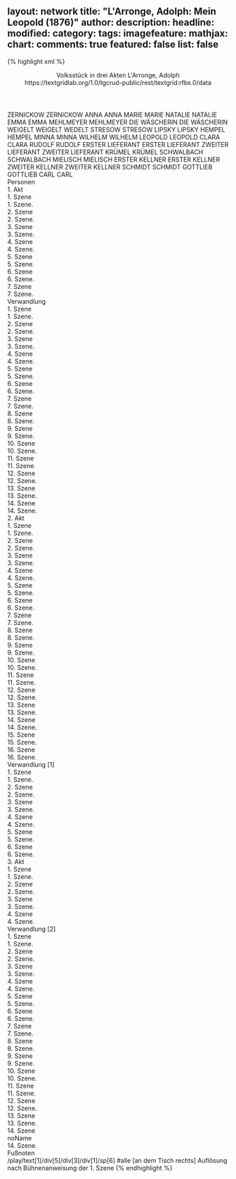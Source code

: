 layout: network
title: "L'Arronge, Adolph: Mein Leopold (1876)"
author:
description:
headline:
modified:
category:
tags:
imagefeature:
mathjax:
chart:
comments: true
featured: false
list: false
---
{% highlight xml %}
<?xml-model href="https://raw.githubusercontent.com/DLiNa/project/master/rules/lina.rnc"?><?xml-model href="https://raw.githubusercontent.com/DLiNa/project/master/rules/lina.sch"?>
<play xmlns="http://lina.digital">
  <header>
    <title>Mein Leopold</title>
  	<subtitle>Volksstück in drei Akten</subtitle>
    <author>L'Arronge, Adolph</author>
    <date when="1876" type="print"/>
  	<source>https://textgridlab.org/1.0/tgcrud-public/rest/textgrid:rfbx.0/data</source>
  </header>
  <personae>
    <character>
      <name>ZERNICKOW</name>
      <alias xml:id="zernickow">
        <name>ZERNICKOW</name>
      </alias>
    </character>
    <character>
      <name>ANNA</name>
      <alias xml:id="anna">
        <name>ANNA</name>
      </alias>
    </character>
    <character>
      <name>MARIE</name>
      <alias xml:id="marie">
        <name>MARIE</name>
      </alias>
    </character>
    <character>
      <name>NATALIE</name>
      <alias xml:id="natalie">
        <name>NATALIE</name>
      </alias>
    </character>
    <character>
      <name>EMMA</name>
      <alias xml:id="emma">
        <name>EMMA</name>
      </alias>
    </character>
    <character>
      <name>MEHLMEYER</name>
      <alias xml:id="mehlmeyer">
        <name>MEHLMEYER</name>
      </alias>
    </character>
    <character>
      <name>DIE WÄSCHERIN</name>
      <alias xml:id="die_wäscherin">
        <name>DIE WÄSCHERIN</name>
      </alias>
    </character>
    <character>
      <name>WEIGELT</name>
      <alias xml:id="weigelt">
        <name>WEIGELT</name>
      </alias>
    	<alias xml:id="wedelt">
    		<name>WEDELT</name>
    	</alias>
    </character>
    <character>
      <name>STRESOW</name>
      <alias xml:id="stresow">
        <name>STRESOW</name>
      </alias>
    </character>
    <character>
      <name>LIPSKY</name>
      <alias xml:id="lipsky">
        <name>LIPSKY</name>
      </alias>
    </character>
    <character>
      <name>HEMPEL</name>
      <alias xml:id="hempel">
        <name>HEMPEL</name>
      </alias>
    </character>
    <character>
      <name>MINNA</name>
      <alias xml:id="minna">
        <name>MINNA</name>
      </alias>
    </character>
    <character>
      <name>WILHELM</name>
      <alias xml:id="wilhelm">
        <name>WILHELM</name>
      </alias>
    </character>
    <character>
      <name>LEOPOLD</name>
      <alias xml:id="leopold">
        <name>LEOPOLD</name>
      </alias>
    </character>
    <character>
      <name>CLARA</name>
      <alias xml:id="clara">
        <name>CLARA</name>
      </alias>
    </character>
    <character>
      <name>RUDOLF</name>
      <alias xml:id="rudolf">
        <name>RUDOLF</name>
      </alias>
    </character>
    <character>
      <name>ERSTER LIEFERANT</name>
      <alias xml:id="erster_lieferant">
        <name>ERSTER LIEFERANT</name>
      </alias>
    </character>
    <character>
      <name>ZWEITER LIEFERANT</name>
      <alias xml:id="zweiter_lieferant">
        <name>ZWEITER LIEFERANT</name>
      </alias>
    </character>
    <character>
      <name>KRÜMEL</name>
      <alias xml:id="krümel">
        <name>KRÜMEL</name>
      </alias>
    </character>
    <character>
      <name>SCHWALBACH</name>
      <alias xml:id="schwalbach">
        <name>SCHWALBACH</name>
      </alias>
    </character>
    <character>
      <name>MIELISCH</name>
      <alias xml:id="mielisch">
        <name>MIELISCH</name>
      </alias>
    </character>
    <character>
      <name>ERSTER KELLNER</name>
      <alias xml:id="erster_kellner">
        <name>ERSTER KELLNER</name>
      </alias>
    </character>
    <character>
      <name>ZWEITER KELLNER</name>
      <alias xml:id="zweiter_kellner">
        <name>ZWEITER KELLNER</name>
      </alias>
    </character>
    <character>
      <name>SCHMIDT</name>
      <alias xml:id="schmidt">
        <name>SCHMIDT</name>
      </alias>
    </character>
    <character>
      <name>GOTTLIEB</name>
      <alias xml:id="gottlieb">
        <name>GOTTLIEB</name>
      </alias>
    </character>
    <character>
      <name>CARL</name>
      <alias xml:id="carl">
        <name>CARL</name>
      </alias>
    </character>
  </personae>
  <text>
    <div>
      <head>Personen</head>
    </div>
    <div>
      <head>1. Akt</head>
      <div>
        <head>1. Szene</head>
        <div>
          <head>1. Szene.</head>
          <sp who="#zernickow">
            <amount n="10" unit="speech_acts"/>
            <amount n="190" unit="words"/>
            <amount n="7" unit="lines"/>
            <amount n="1031" unit="chars"/>
          </sp>
          <sp who="#anna">
            <amount n="3" unit="speech_acts"/>
            <amount n="17" unit="words"/>
            <amount n="3" unit="lines"/>
            <amount n="94" unit="chars"/>
          </sp>
          <sp who="#marie">
            <amount n="7" unit="speech_acts"/>
            <amount n="158" unit="words"/>
            <amount n="6" unit="lines"/>
            <amount n="847" unit="chars"/>
          </sp>
          <sp who="#natalie">
            <amount n="6" unit="speech_acts"/>
            <amount n="120" unit="words"/>
            <amount n="3" unit="lines"/>
            <amount n="639" unit="chars"/>
          </sp>
          <sp who="#emma">
            <amount n="9" unit="speech_acts"/>
            <amount n="156" unit="words"/>
            <amount n="5" unit="lines"/>
            <amount n="896" unit="chars"/>
          </sp>
        </div>
      </div>
      <div>
        <head>2. Szene</head>
        <div>
          <head>2. Szene.</head>
          <sp who="#zernickow">
            <amount n="7" unit="speech_acts"/>
            <amount n="105" unit="words"/>
            <amount n="4" unit="lines"/>
            <amount n="595" unit="chars"/>
          </sp>
          <sp who="#emma">
            <amount n="10" unit="speech_acts"/>
            <amount n="283" unit="words"/>
            <amount n="5" unit="lines"/>
            <amount n="1568" unit="chars"/>
          </sp>
          <sp who="#anna">
            <amount n="7" unit="speech_acts"/>
            <amount n="41" unit="words"/>
            <amount n="6" unit="lines"/>
            <amount n="202" unit="chars"/>
          </sp>
          <sp who="#natalie">
            <amount n="10" unit="speech_acts"/>
            <amount n="186" unit="words"/>
            <amount n="7" unit="lines"/>
            <amount n="1046" unit="chars"/>
          </sp>
        </div>
      </div>
      <div>
        <head>3. Szene</head>
        <div>
          <head>3. Szene.</head>
          <sp who="#natalie">
            <amount n="20" unit="speech_acts"/>
            <amount n="228" unit="words"/>
            <amount n="17" unit="lines"/>
            <amount n="1292" unit="chars"/>
          </sp>
          <sp who="#mehlmeyer">
            <amount n="20" unit="speech_acts"/>
            <amount n="467" unit="words"/>
            <amount n="13" unit="lines"/>
            <amount n="2622" unit="chars"/>
          </sp>
        </div>
      </div>
      <div>
        <head>4. Szene</head>
        <div>
          <head>4. Szene.</head>
          <sp who="#mehlmeyer">
            <amount n="21" unit="speech_acts"/>
            <amount n="471" unit="words"/>
            <amount n="11" unit="lines"/>
            <amount n="2493" unit="chars"/>
          </sp>
          <sp who="#emma">
            <amount n="20" unit="speech_acts"/>
            <amount n="271" unit="words"/>
            <amount n="17" unit="lines"/>
            <amount n="1433" unit="chars"/>
          </sp>
          <sp who="#die_wäscherin">
            <amount n="1" unit="speech_acts"/>
            <amount n="19" unit="words"/>
            <amount n="1" unit="lines"/>
            <amount n="91" unit="chars"/>
          </sp>
        </div>
      </div>
      <div>
        <head>5. Szene</head>
        <div>
          <head>5. Szene.</head>
          <sp who="#weigelt">
            <amount n="1" unit="speech_acts"/>
            <amount n="497" unit="words"/>
            <amount n="20" unit="lines"/>
            <amount n="2747" unit="chars"/>
          </sp>
        </div>
      </div>
      <div>
        <head>6. Szene</head>
        <div>
          <head>6. Szene.</head>
          <sp who="#zernickow">
            <amount n="22" unit="speech_acts"/>
            <amount n="169" unit="words"/>
            <amount n="19" unit="lines"/>
            <amount n="942" unit="chars"/>
          </sp>
          <sp who="#weigelt">
            <amount n="21" unit="speech_acts"/>
            <amount n="517" unit="words"/>
            <amount n="11" unit="lines"/>
            <amount n="2775" unit="chars"/>
          </sp>
        </div>
      </div>
      <div>
        <head>7. Szene</head>
        <div>
          <head>7. Szene.</head>
          <sp who="#weigelt">
            <amount n="1" unit="speech_acts"/>
            <amount n="137" unit="words"/>
            <amount n="10" unit="lines"/>
            <amount n="949" unit="chars"/>
          </sp>
        </div>
      </div>
    </div>
    <div>
      <head>Verwandlung</head>
      <div>
        <head>1. Szene</head>
        <div>
          <head>1. Szene.</head>
          <sp who="#stresow">
            <amount n="2" unit="speech_acts"/>
            <amount n="11" unit="words"/>
            <amount n="2" unit="lines"/>
            <amount n="73" unit="chars"/>
          </sp>
          <sp who="#lipsky">
            <amount n="2" unit="speech_acts"/>
            <amount n="18" unit="words"/>
            <amount n="2" unit="lines"/>
            <amount n="103" unit="chars"/>
          </sp>
          <sp who="#hempel">
            <amount n="2" unit="speech_acts"/>
            <amount n="10" unit="words"/>
            <amount n="2" unit="lines"/>
            <amount n="78" unit="chars"/>
          </sp>
          <sp who="#minna">
            <amount n="2" unit="speech_acts"/>
            <amount n="21" unit="words"/>
            <amount n="2" unit="lines"/>
            <amount n="136" unit="chars"/>
          </sp>
        </div>
      </div>
      <div>
        <head>2. Szene</head>
        <div>
          <head>2. Szene.</head>
          <sp who="#hempel">
            <amount n="6" unit="speech_acts"/>
            <amount n="68" unit="words"/>
            <amount n="5" unit="lines"/>
            <amount n="347" unit="chars"/>
          </sp>
          <sp who="#minna">
            <amount n="5" unit="speech_acts"/>
            <amount n="50" unit="words"/>
            <amount n="4" unit="lines"/>
            <amount n="292" unit="chars"/>
          </sp>
        </div>
      </div>
      <div>
        <head>3. Szene</head>
        <div>
          <head>3. Szene.</head>
          <sp who="#wilhelm">
            <amount n="8" unit="speech_acts"/>
            <amount n="84" unit="words"/>
            <amount n="6" unit="lines"/>
            <amount n="459" unit="chars"/>
          </sp>
          <sp who="#minna">
            <amount n="7" unit="speech_acts"/>
            <amount n="42" unit="words"/>
            <amount n="7" unit="lines"/>
            <amount n="216" unit="chars"/>
          </sp>
          <sp who="#hempel">
            <amount n="1" unit="speech_acts"/>
            <amount n="24" unit="words"/>
            <amount n="140" unit="chars"/>
          </sp>
        </div>
      </div>
      <div>
        <head>4. Szene</head>
        <div>
          <head>4. Szene.</head>
          <sp who="#leopold">
            <amount n="8" unit="speech_acts"/>
            <amount n="80" unit="words"/>
            <amount n="7" unit="lines"/>
            <amount n="421" unit="chars"/>
          </sp>
          <sp who="#minna">
            <amount n="7" unit="speech_acts"/>
            <amount n="84" unit="words"/>
            <amount n="5" unit="lines"/>
            <amount n="442" unit="chars"/>
          </sp>
          <sp who="#wilhelm">
            <amount n="1" unit="speech_acts"/>
          </sp>
        </div>
      </div>
      <div>
        <head>5. Szene</head>
        <div>
          <head>5. Szene.</head>
          <sp who="#clara">
            <amount n="16" unit="speech_acts"/>
            <amount n="324" unit="words"/>
            <amount n="10" unit="lines"/>
            <amount n="1807" unit="chars"/>
          </sp>
          <sp who="#minna">
            <amount n="1" unit="speech_acts"/>
            <amount n="7" unit="words"/>
            <amount n="1" unit="lines"/>
            <amount n="29" unit="chars"/>
          </sp>
          <sp who="#leopold">
            <amount n="15" unit="speech_acts"/>
            <amount n="220" unit="words"/>
            <amount n="10" unit="lines"/>
            <amount n="1212" unit="chars"/>
          </sp>
        </div>
      </div>
      <div>
        <head>6. Szene</head>
        <div>
          <head>6. Szene.</head>
          <sp who="#rudolf">
            <amount n="1" unit="speech_acts"/>
            <amount n="55" unit="words"/>
            <amount n="298" unit="chars"/>
          </sp>
        </div>
      </div>
      <div>
        <head>7. Szene</head>
        <div>
          <head>7. Szene.</head>
          <sp who="#wilhelm">
            <amount n="15" unit="speech_acts"/>
            <amount n="98" unit="words"/>
            <amount n="14" unit="lines"/>
            <amount n="501" unit="chars"/>
          </sp>
          <sp who="#rudolf">
            <amount n="15" unit="speech_acts"/>
            <amount n="149" unit="words"/>
            <amount n="12" unit="lines"/>
            <amount n="791" unit="chars"/>
          </sp>
        </div>
      </div>
      <div>
        <head>8. Szene</head>
        <div>
          <head>8. Szene.</head>
          <sp who="#clara">
            <amount n="30" unit="speech_acts"/>
            <amount n="356" unit="words"/>
            <amount n="21" unit="lines"/>
            <amount n="1929" unit="chars"/>
          </sp>
          <sp who="#rudolf">
            <amount n="29" unit="speech_acts"/>
            <amount n="1036" unit="words"/>
            <amount n="13" unit="lines"/>
            <amount n="5532" unit="chars"/>
          </sp>
        </div>
      </div>
      <div>
        <head>9. Szene</head>
        <div>
          <head>9. Szene.</head>
          <sp who="#weigelt">
            <amount n="21" unit="speech_acts"/>
            <amount n="418" unit="words"/>
            <amount n="13" unit="lines"/>
            <amount n="2284" unit="chars"/>
          </sp>
          <sp who="#clara">
            <amount n="21" unit="speech_acts"/>
            <amount n="128" unit="words"/>
            <amount n="19" unit="lines"/>
            <amount n="721" unit="chars"/>
          </sp>
        </div>
      </div>
      <div>
        <head>10. Szene</head>
        <div>
          <head>10. Szene.</head>
          <sp who="#rudolf">
            <amount n="8" unit="speech_acts"/>
            <amount n="126" unit="words"/>
            <amount n="6" unit="lines"/>
            <amount n="685" unit="chars"/>
          </sp>
          <sp who="#weigelt">
            <amount n="10" unit="speech_acts"/>
            <amount n="173" unit="words"/>
            <amount n="8" unit="lines"/>
            <amount n="985" unit="chars"/>
          </sp>
          <sp who="#clara">
            <amount n="5" unit="speech_acts"/>
            <amount n="70" unit="words"/>
            <amount n="4" unit="lines"/>
            <amount n="392" unit="chars"/>
          </sp>
        </div>
      </div>
      <div>
        <head>11. Szene</head>
        <div>
          <head>11. Szene.</head>
          <sp who="#leopold">
            <amount n="8" unit="speech_acts"/>
            <amount n="84" unit="words"/>
            <amount n="5" unit="lines"/>
            <amount n="462" unit="chars"/>
          </sp>
          <sp who="#weigelt">
            <amount n="11" unit="speech_acts"/>
            <amount n="217" unit="words"/>
            <amount n="7" unit="lines"/>
            <amount n="1245" unit="chars"/>
          </sp>
          <sp who="#rudolf">
            <amount n="6" unit="speech_acts"/>
            <amount n="167" unit="words"/>
            <amount n="3" unit="lines"/>
            <amount n="883" unit="chars"/>
          </sp>
          <sp who="#clara">
            <amount n="4" unit="speech_acts"/>
            <amount n="23" unit="words"/>
            <amount n="2" unit="lines"/>
            <amount n="114" unit="chars"/>
          </sp>
        </div>
      </div>
      <div>
        <head>12. Szene</head>
        <div>
          <head>12. Szene.</head>
          <sp who="#mehlmeyer">
            <amount n="3" unit="speech_acts"/>
            <amount n="107" unit="words"/>
            <amount n="577" unit="chars"/>
          </sp>
          <sp who="#wedelt">
            <amount n="1" unit="speech_acts"/>
            <amount n="3" unit="words"/>
            <amount n="1" unit="lines"/>
            <amount n="15" unit="chars"/>
          </sp>
          <sp who="#weigelt">
            <amount n="2" unit="speech_acts"/>
            <amount n="19" unit="words"/>
            <amount n="2" unit="lines"/>
            <amount n="109" unit="chars"/>
          </sp>
        </div>
      </div>
      <div>
        <head>13. Szene</head>
        <div>
          <head>13. Szene.</head>
          <sp who="#minna">
            <amount n="2" unit="speech_acts"/>
            <amount n="26" unit="words"/>
            <amount n="1" unit="lines"/>
            <amount n="160" unit="chars"/>
          </sp>
          <sp who="#weigelt">
            <amount n="1" unit="speech_acts"/>
            <amount n="11" unit="words"/>
            <amount n="1" unit="lines"/>
            <amount n="51" unit="chars"/>
          </sp>
        </div>
      </div>
      <div>
        <head>14. Szene</head>
        <div>
          <head>14. Szene.</head>
          <sp who="#minna #mehlmeyer #leopold #hempel #stresow #lipsky #wilhelm">
            <amount n="1" unit="speech_acts"/>
            <amount n="12" unit="words"/>
            <amount n="2" unit="lines"/>
            <amount n="67" unit="chars"/>
          </sp>
        </div>
      </div>
    </div>
    <div>
      <head>2. Akt</head>
      <div>
        <head>1. Szene</head>
        <div>
          <head>1. Szene.</head>
          <sp who="#minna">
            <amount n="3" unit="speech_acts"/>
            <amount n="86" unit="words"/>
            <amount n="1" unit="lines"/>
            <amount n="501" unit="chars"/>
          </sp>
          <sp who="#erster_lieferant">
            <amount n="1" unit="speech_acts"/>
            <amount n="6" unit="words"/>
            <amount n="1" unit="lines"/>
            <amount n="27" unit="chars"/>
          </sp>
          <sp who="#zweiter_lieferant">
            <amount n="1" unit="speech_acts"/>
            <amount n="18" unit="words"/>
            <amount n="1" unit="lines"/>
            <amount n="96" unit="chars"/>
          </sp>
          <sp who="#erster_lieferant #zweiter_lieferant">
            <amount n="1" unit="speech_acts"/>
            <amount n="9" unit="words"/>
            <amount n="1" unit="lines"/>
            <amount n="46" unit="chars"/>
          </sp>
        </div>
      </div>
      <div>
        <head>2. Szene</head>
        <div>
          <head>2. Szene.</head>
          <sp who="#minna">
            <amount n="1" unit="speech_acts"/>
            <amount n="59" unit="words"/>
            <amount n="337" unit="chars"/>
          </sp>
        </div>
      </div>
      <div>
        <head>3. Szene</head>
        <div>
          <head>3. Szene.</head>
          <sp who="#krümel">
            <amount n="11" unit="speech_acts"/>
            <amount n="121" unit="words"/>
            <amount n="7" unit="lines"/>
            <amount n="677" unit="chars"/>
          </sp>
          <sp who="#minna">
            <amount n="10" unit="speech_acts"/>
            <amount n="118" unit="words"/>
            <amount n="8" unit="lines"/>
            <amount n="657" unit="chars"/>
          </sp>
        </div>
      </div>
      <div>
        <head>4. Szene</head>
        <div>
          <head>4. Szene.</head>
          <sp who="#minna">
            <amount n="27" unit="speech_acts"/>
            <amount n="328" unit="words"/>
            <amount n="21" unit="lines"/>
            <amount n="1760" unit="chars"/>
          </sp>
          <sp who="#weigelt">
            <amount n="26" unit="speech_acts"/>
            <amount n="346" unit="words"/>
            <amount n="19" unit="lines"/>
            <amount n="1778" unit="chars"/>
          </sp>
        </div>
      </div>
      <div>
        <head>5. Szene</head>
        <div>
          <head>5. Szene.</head>
          <sp who="#weigelt">
            <amount n="40" unit="speech_acts"/>
            <amount n="582" unit="words"/>
            <amount n="28" unit="lines"/>
            <amount n="3100" unit="chars"/>
          </sp>
          <sp who="#leopold">
            <amount n="40" unit="speech_acts"/>
            <amount n="767" unit="words"/>
            <amount n="20" unit="lines"/>
            <amount n="4266" unit="chars"/>
          </sp>
          <sp who="#minna">
            <amount n="2" unit="speech_acts"/>
            <amount n="41" unit="words"/>
            <amount n="222" unit="chars"/>
          </sp>
        </div>
      </div>
      <div>
        <head>6. Szene</head>
        <div>
          <head>6. Szene.</head>
          <sp who="#weigelt">
            <amount n="9" unit="speech_acts"/>
            <amount n="160" unit="words"/>
            <amount n="7" unit="lines"/>
            <amount n="832" unit="chars"/>
          </sp>
          <sp who="#emma">
            <amount n="10" unit="speech_acts"/>
            <amount n="160" unit="words"/>
            <amount n="7" unit="lines"/>
            <amount n="908" unit="chars"/>
          </sp>
          <sp who="#marie">
            <amount n="1" unit="speech_acts"/>
            <amount n="15" unit="words"/>
            <amount n="1" unit="lines"/>
            <amount n="73" unit="chars"/>
          </sp>
        </div>
      </div>
      <div>
        <head>7. Szene</head>
        <div>
          <head>7. Szene.</head>
          <sp who="#leopold">
            <amount n="6" unit="speech_acts"/>
            <amount n="111" unit="words"/>
            <amount n="3" unit="lines"/>
            <amount n="619" unit="chars"/>
          </sp>
          <sp who="#weigelt">
            <amount n="6" unit="speech_acts"/>
            <amount n="36" unit="words"/>
            <amount n="6" unit="lines"/>
            <amount n="199" unit="chars"/>
          </sp>
          <sp who="#emma">
            <amount n="5" unit="speech_acts"/>
            <amount n="295" unit="words"/>
            <amount n="1" unit="lines"/>
            <amount n="1766" unit="chars"/>
          </sp>
          <sp who="#marie">
            <amount n="2" unit="speech_acts"/>
            <amount n="4" unit="words"/>
            <amount n="2" unit="lines"/>
            <amount n="21" unit="chars"/>
          </sp>
        </div>
      </div>
      <div>
        <head>8. Szene</head>
        <div>
          <head>8. Szene.</head>
          <sp who="#weigelt">
            <amount n="2" unit="speech_acts"/>
            <amount n="40" unit="words"/>
            <amount n="1" unit="lines"/>
            <amount n="217" unit="chars"/>
          </sp>
          <sp who="#marie">
            <amount n="3" unit="speech_acts"/>
            <amount n="12" unit="words"/>
            <amount n="2" unit="lines"/>
            <amount n="58" unit="chars"/>
          </sp>
          <sp who="#emma">
            <amount n="2" unit="speech_acts"/>
            <amount n="74" unit="words"/>
            <amount n="1" unit="lines"/>
            <amount n="408" unit="chars"/>
          </sp>
        </div>
      </div>
      <div>
        <head>9. Szene</head>
        <div>
          <head>9. Szene.</head>
          <sp who="#weigelt">
            <amount n="6" unit="speech_acts"/>
            <amount n="149" unit="words"/>
            <amount n="2" unit="lines"/>
            <amount n="877" unit="chars"/>
          </sp>
          <sp who="#emma">
            <amount n="6" unit="speech_acts"/>
            <amount n="89" unit="words"/>
            <amount n="2" unit="lines"/>
            <amount n="546" unit="chars"/>
          </sp>
        </div>
      </div>
      <div>
        <head>10. Szene</head>
        <div>
          <head>10. Szene.</head>
          <sp who="#minna">
            <amount n="1" unit="speech_acts"/>
            <amount n="27" unit="words"/>
            <amount n="148" unit="chars"/>
          </sp>
        </div>
      </div>
      <div>
        <head>11. Szene</head>
        <div>
          <head>11. Szene.</head>
          <sp who="#leopold">
            <amount n="6" unit="speech_acts"/>
            <amount n="87" unit="words"/>
            <amount n="3" unit="lines"/>
            <amount n="494" unit="chars"/>
          </sp>
          <sp who="#schwalbach">
            <amount n="4" unit="speech_acts"/>
            <amount n="12" unit="words"/>
            <amount n="4" unit="lines"/>
            <amount n="63" unit="chars"/>
          </sp>
          <sp who="#minna">
            <amount n="1" unit="speech_acts"/>
            <amount n="10" unit="words"/>
            <amount n="1" unit="lines"/>
            <amount n="47" unit="chars"/>
          </sp>
        </div>
      </div>
      <div>
        <head>12. Szene</head>
        <div>
          <head>12. Szene.</head>
          <sp who="#weigelt">
            <amount n="7" unit="speech_acts"/>
            <amount n="65" unit="words"/>
            <amount n="5" unit="lines"/>
            <amount n="387" unit="chars"/>
          </sp>
          <sp who="#schwalbach">
            <amount n="5" unit="speech_acts"/>
            <amount n="20" unit="words"/>
            <amount n="5" unit="lines"/>
            <amount n="122" unit="chars"/>
          </sp>
          <sp who="#minna">
            <amount n="2" unit="speech_acts"/>
            <amount n="31" unit="words"/>
            <amount n="1" unit="lines"/>
            <amount n="160" unit="chars"/>
          </sp>
        </div>
      </div>
      <div>
        <head>13. Szene</head>
        <div>
          <head>13. Szene.</head>
          <sp who="#leopold">
            <amount n="7" unit="speech_acts"/>
            <amount n="44" unit="words"/>
            <amount n="5" unit="lines"/>
            <amount n="269" unit="chars"/>
          </sp>
          <sp who="#schwalbach">
            <amount n="21" unit="speech_acts"/>
            <amount n="509" unit="words"/>
            <amount n="10" unit="lines"/>
            <amount n="3023" unit="chars"/>
          </sp>
          <sp who="#weigelt">
            <amount n="18" unit="speech_acts"/>
            <amount n="268" unit="words"/>
            <amount n="13" unit="lines"/>
            <amount n="1478" unit="chars"/>
          </sp>
        </div>
      </div>
      <div>
        <head>14. Szene</head>
        <div>
          <head>14. Szene.</head>
          <sp who="#leopold">
            <amount n="1" unit="speech_acts"/>
            <amount n="66" unit="words"/>
            <amount n="388" unit="chars"/>
          </sp>
        </div>
      </div>
      <div>
        <head>15. Szene</head>
        <div>
          <head>15. Szene.</head>
          <sp who="#weigelt">
            <amount n="18" unit="speech_acts"/>
            <amount n="194" unit="words"/>
            <amount n="15" unit="lines"/>
            <amount n="1091" unit="chars"/>
          </sp>
          <sp who="#mielisch">
            <amount n="17" unit="speech_acts"/>
            <amount n="246" unit="words"/>
            <amount n="10" unit="lines"/>
            <amount n="1644" unit="chars"/>
          </sp>
        </div>
      </div>
      <div>
        <head>16. Szene</head>
        <div>
          <head>16. Szene.</head>
          <sp who="#leopold">
            <amount n="10" unit="speech_acts"/>
            <amount n="61" unit="words"/>
            <amount n="9" unit="lines"/>
            <amount n="343" unit="chars"/>
          </sp>
          <sp who="#mielisch">
            <amount n="9" unit="speech_acts"/>
            <amount n="230" unit="words"/>
            <amount n="6" unit="lines"/>
            <amount n="1371" unit="chars"/>
          </sp>
        </div>
      </div>
    </div>
    <div>
      <head>Verwandlung [1]</head>
      <div>
        <head>1. Szene</head>
        <div>
          <head>1. Szene.</head>
          <sp who="#rudolf">
            <amount n="9" unit="speech_acts"/>
            <amount n="118" unit="words"/>
            <amount n="7" unit="lines"/>
            <amount n="625" unit="chars"/>
          </sp>
          <sp who="#clara">
            <amount n="2" unit="speech_acts"/>
            <amount n="26" unit="words"/>
            <amount n="2" unit="lines"/>
            <amount n="144" unit="chars"/>
          </sp>
          <sp who="#zernickow">
            <amount n="4" unit="speech_acts"/>
            <amount n="75" unit="words"/>
            <amount n="2" unit="lines"/>
            <amount n="406" unit="chars"/>
          </sp>
          <sp who="#natalie">
            <amount n="2" unit="speech_acts"/>
            <amount n="33" unit="words"/>
            <amount n="1" unit="lines"/>
            <amount n="178" unit="chars"/>
          </sp>
          <sp who="#erster_kellner">
            <amount n="2" unit="speech_acts"/>
            <amount n="14" unit="words"/>
            <amount n="2" unit="lines"/>
            <amount n="75" unit="chars"/>
          </sp>
          <sp who="#mehlmeyer">
            <amount n="3" unit="speech_acts"/>
            <amount n="6" unit="words"/>
            <amount n="3" unit="lines"/>
            <amount n="35" unit="chars"/>
          </sp>
          <sp who="#anna">
            <amount n="1" unit="speech_acts"/>
            <amount n="2" unit="words"/>
            <amount n="1" unit="lines"/>
            <amount n="11" unit="chars"/>
          </sp>
          <sp who="#emma">
            <amount n="1" unit="speech_acts"/>
            <amount n="21" unit="words"/>
            <amount n="124" unit="chars"/>
          </sp>
          <sp who="#emma #mehlmeyer #anna #zernickow #natalie">
            <amount n="1" unit="speech_acts"/>
            <amount n="1" unit="words"/>
            <amount n="1" unit="lines"/>
            <amount n="6" unit="chars"/>
          </sp>
        </div>
      </div>
      <div>
        <head>2. Szene</head>
        <div>
          <head>2. Szene.</head>
          <sp who="#krümel">
            <amount n="5" unit="speech_acts"/>
            <amount n="28" unit="words"/>
            <amount n="4" unit="lines"/>
            <amount n="154" unit="chars"/>
          </sp>
          <sp who="#zweiter_kellner">
            <amount n="4" unit="speech_acts"/>
            <amount n="11" unit="words"/>
            <amount n="4" unit="lines"/>
            <amount n="58" unit="chars"/>
          </sp>
          <sp who="#clara">
            <amount n="9" unit="speech_acts"/>
            <amount n="64" unit="words"/>
            <amount n="8" unit="lines"/>
            <amount n="318" unit="chars"/>
          </sp>
          <sp who="#minna">
            <amount n="5" unit="speech_acts"/>
            <amount n="63" unit="words"/>
            <amount n="4" unit="lines"/>
            <amount n="332" unit="chars"/>
          </sp>
          <sp who="#rudolf">
            <amount n="3" unit="speech_acts"/>
            <amount n="43" unit="words"/>
            <amount n="2" unit="lines"/>
            <amount n="209" unit="chars"/>
          </sp>
          <sp who="#marie">
            <amount n="1" unit="speech_acts"/>
            <amount n="4" unit="words"/>
            <amount n="1" unit="lines"/>
            <amount n="18" unit="chars"/>
          </sp>
        </div>
      </div>
      <div>
        <head>3. Szene</head>
        <div>
          <head>3. Szene.</head>
          <sp who="#weigelt">
            <amount n="17" unit="speech_acts"/>
            <amount n="245" unit="words"/>
            <amount n="12" unit="lines"/>
            <amount n="1275" unit="chars"/>
          </sp>
          <sp who="#erster_kellner">
            <amount n="4" unit="speech_acts"/>
            <amount n="20" unit="words"/>
            <amount n="4" unit="lines"/>
            <amount n="117" unit="chars"/>
          </sp>
          <sp who="#minna">
            <amount n="3" unit="speech_acts"/>
            <amount n="17" unit="words"/>
            <amount n="3" unit="lines"/>
            <amount n="101" unit="chars"/>
          </sp>
          <sp who="#schmidt">
            <amount n="10" unit="speech_acts"/>
            <amount n="60" unit="words"/>
            <amount n="7" unit="lines"/>
            <amount n="350" unit="chars"/>
          </sp>
          <sp who="#clara">
            <amount n="4" unit="speech_acts"/>
            <amount n="17" unit="words"/>
            <amount n="3" unit="lines"/>
            <amount n="100" unit="chars"/>
          </sp>
          <sp who="#zernickow #natalie #marie #anna #emma #mehlmeyer #rudolf #clara">
            <amount n="1" unit="speech_acts"/>
            <amount n="5" unit="words"/>
            <amount n="1" unit="lines"/>
            <amount n="30" unit="chars"/>
          </sp>
          <sp who="#rudolf">
            <amount n="2" unit="speech_acts"/>
            <amount n="91" unit="words"/>
            <amount n="489" unit="chars"/>
          </sp>
          <sp who="#zernickow">
            <amount n="1" unit="speech_acts"/>
            <amount n="19" unit="words"/>
            <amount n="105" unit="chars"/>
          </sp>
        </div>
      </div>
      <div>
        <head>4. Szene</head>
        <div>
          <head>4. Szene.</head>
          <sp who="#weigelt">
            <amount n="1" unit="speech_acts"/>
            <amount n="36" unit="words"/>
            <amount n="191" unit="chars"/>
          </sp>
          <sp who="#krümel">
            <amount n="2" unit="speech_acts"/>
            <amount n="24" unit="words"/>
            <amount n="2" unit="lines"/>
            <amount n="124" unit="chars"/>
          </sp>
          <sp who="#zweiter_kellner">
            <amount n="2" unit="speech_acts"/>
            <amount n="31" unit="words"/>
            <amount n="1" unit="lines"/>
            <amount n="163" unit="chars"/>
          </sp>
        </div>
      </div>
      <div>
        <head>5. Szene</head>
        <div>
          <head>5. Szene.</head>
          <sp who="#schwalbach">
            <amount n="7" unit="speech_acts"/>
            <amount n="100" unit="words"/>
            <amount n="5" unit="lines"/>
            <amount n="550" unit="chars"/>
          </sp>
          <sp who="#weigelt">
            <amount n="6" unit="speech_acts"/>
            <amount n="158" unit="words"/>
            <amount n="2" unit="lines"/>
            <amount n="883" unit="chars"/>
          </sp>
          <sp who="#weigelt">
            <amount n="1" unit="speech_acts"/>
            <amount n="4" unit="words"/>
            <amount n="1" unit="lines"/>
            <amount n="18" unit="chars"/>
          </sp>
          <sp who="#clara">
            <amount n="2" unit="speech_acts"/>
            <amount n="2" unit="words"/>
            <amount n="2" unit="lines"/>
            <amount n="15" unit="chars"/>
          </sp>
          <sp who="#rudolf">
            <amount n="3" unit="speech_acts"/>
            <amount n="33" unit="words"/>
            <amount n="2" unit="lines"/>
            <amount n="164" unit="chars"/>
          </sp>
        </div>
      </div>
      <div>
        <head>6. Szene</head>
        <div>
          <head>6. Szene.</head>
          <sp who="#weigelt">
            <amount n="3" unit="speech_acts"/>
            <amount n="105" unit="words"/>
            <amount n="1" unit="lines"/>
            <amount n="577" unit="chars"/>
          </sp>
          <sp who="#krümel">
            <amount n="1" unit="speech_acts"/>
            <amount n="16" unit="words"/>
            <amount n="1" unit="lines"/>
            <amount n="90" unit="chars"/>
          </sp>
          <sp who="#zweiter_kellner">
            <amount n="1" unit="speech_acts"/>
            <amount n="21" unit="words"/>
            <amount n="137" unit="chars"/>
          </sp>
          <sp who="#rudolf">
            <amount n="2" unit="speech_acts"/>
            <amount n="22" unit="words"/>
            <amount n="2" unit="lines"/>
            <amount n="107" unit="chars"/>
          </sp>
          <sp who="#clara">
            <amount n="1" unit="speech_acts"/>
            <amount n="2" unit="words"/>
            <amount n="1" unit="lines"/>
            <amount n="11" unit="chars"/>
          </sp>
        </div>
      </div>
    </div>
    <div>
      <head>3. Akt</head>
      <div>
        <head>1. Szene</head>
        <div>
          <head>1. Szene.</head>
          <sp who="#weigelt">
            <amount n="3" unit="speech_acts"/>
            <amount n="323" unit="words"/>
            <amount n="8" unit="lines"/>
            <amount n="1697" unit="chars"/>
          </sp>
          <sp who="#emma">
            <amount n="2" unit="speech_acts"/>
            <amount n="55" unit="words"/>
            <amount n="10" unit="lines"/>
            <amount n="293" unit="chars"/>
          </sp>
        </div>
      </div>
      <div>
        <head>2. Szene</head>
        <div>
          <head>2. Szene.</head>
          <sp who="#minna">
            <amount n="25" unit="speech_acts"/>
            <amount n="399" unit="words"/>
            <amount n="18" unit="lines"/>
            <amount n="2150" unit="chars"/>
          </sp>
          <sp who="#weigelt">
            <amount n="24" unit="speech_acts"/>
            <amount n="359" unit="words"/>
            <amount n="15" unit="lines"/>
            <amount n="1875" unit="chars"/>
          </sp>
        </div>
      </div>
      <div>
        <head>3. Szene</head>
        <div>
          <head>3. Szene.</head>
          <sp who="#weigelt">
            <amount n="1" unit="speech_acts"/>
            <amount n="91" unit="words"/>
            <amount n="501" unit="chars"/>
          </sp>
        </div>
      </div>
      <div>
        <head>4. Szene</head>
        <div>
          <head>4. Szene.</head>
          <sp who="#emma">
            <amount n="33" unit="speech_acts"/>
            <amount n="697" unit="words"/>
            <amount n="37" unit="lines"/>
            <amount n="3760" unit="chars"/>
          </sp>
          <sp who="#weigelt">
            <amount n="33" unit="speech_acts"/>
            <amount n="543" unit="words"/>
            <amount n="21" unit="lines"/>
            <amount n="2889" unit="chars"/>
          </sp>
        </div>
      </div>
    </div>
    <div>
      <head>Verwandlung [2]</head>
      <div>
        <head>1. Szene</head>
        <div>
          <head>1. Szene.</head>
          <sp who="#marie">
            <amount n="3" unit="speech_acts"/>
            <amount n="43" unit="words"/>
            <amount n="2" unit="lines"/>
            <amount n="253" unit="chars"/>
          </sp>
          <sp who="#rudolf">
            <amount n="8" unit="speech_acts"/>
            <amount n="95" unit="words"/>
            <amount n="7" unit="lines"/>
            <amount n="527" unit="chars"/>
          </sp>
          <sp who="#clara">
            <amount n="7" unit="speech_acts"/>
            <amount n="57" unit="words"/>
            <amount n="7" unit="lines"/>
            <amount n="307" unit="chars"/>
          </sp>
          <sp who="#gottlieb">
            <amount n="4" unit="speech_acts"/>
            <amount n="17" unit="words"/>
            <amount n="4" unit="lines"/>
            <amount n="94" unit="chars"/>
          </sp>
          <sp who="#carl">
            <amount n="2" unit="speech_acts"/>
            <amount n="19" unit="words"/>
            <amount n="2" unit="lines"/>
            <amount n="86" unit="chars"/>
          </sp>
        </div>
      </div>
      <div>
        <head>2. Szene</head>
        <div>
          <head>2. Szene.</head>
          <sp who="#clara">
            <amount n="7" unit="speech_acts"/>
            <amount n="56" unit="words"/>
            <amount n="6" unit="lines"/>
            <amount n="290" unit="chars"/>
          </sp>
          <sp who="#rudolf">
            <amount n="6" unit="speech_acts"/>
            <amount n="38" unit="words"/>
            <amount n="5" unit="lines"/>
            <amount n="204" unit="chars"/>
          </sp>
        </div>
      </div>
      <div>
        <head>3. Szene</head>
        <div>
          <head>3. Szene.</head>
          <sp who="#gottlieb">
            <amount n="6" unit="speech_acts"/>
            <amount n="36" unit="words"/>
            <amount n="6" unit="lines"/>
            <amount n="190" unit="chars"/>
          </sp>
          <sp who="#clara">
            <amount n="4" unit="speech_acts"/>
            <amount n="21" unit="words"/>
            <amount n="3" unit="lines"/>
            <amount n="124" unit="chars"/>
          </sp>
          <sp who="#rudolf">
            <amount n="8" unit="speech_acts"/>
            <amount n="141" unit="words"/>
            <amount n="5" unit="lines"/>
            <amount n="779" unit="chars"/>
          </sp>
          <sp who="#hempel">
            <amount n="5" unit="speech_acts"/>
            <amount n="37" unit="words"/>
            <amount n="4" unit="lines"/>
            <amount n="202" unit="chars"/>
          </sp>
        </div>
      </div>
      <div>
        <head>4. Szene</head>
        <div>
          <head>4. Szene.</head>
          <sp who="#clara">
            <amount n="3" unit="speech_acts"/>
            <amount n="24" unit="words"/>
            <amount n="3" unit="lines"/>
            <amount n="144" unit="chars"/>
          </sp>
          <sp who="#marie">
            <amount n="4" unit="speech_acts"/>
            <amount n="69" unit="words"/>
            <amount n="3" unit="lines"/>
            <amount n="346" unit="chars"/>
          </sp>
          <sp who="#rudolf">
            <amount n="2" unit="speech_acts"/>
            <amount n="13" unit="words"/>
            <amount n="2" unit="lines"/>
            <amount n="73" unit="chars"/>
          </sp>
        </div>
      </div>
      <div>
        <head>5. Szene</head>
        <div>
          <head>5. Szene.</head>
          <sp who="#mehlmeyer">
            <amount n="13" unit="speech_acts"/>
            <amount n="287" unit="words"/>
            <amount n="6" unit="lines"/>
            <amount n="1594" unit="chars"/>
          </sp>
          <sp who="#marie">
            <amount n="1" unit="speech_acts"/>
          </sp>
          <sp who="#clara">
            <amount n="6" unit="speech_acts"/>
            <amount n="39" unit="words"/>
            <amount n="5" unit="lines"/>
            <amount n="206" unit="chars"/>
          </sp>
          <sp who="#rudolf">
            <amount n="11" unit="speech_acts"/>
            <amount n="88" unit="words"/>
            <amount n="11" unit="lines"/>
            <amount n="476" unit="chars"/>
          </sp>
        </div>
      </div>
      <div>
        <head>6. Szene</head>
        <div>
          <head>6. Szene.</head>
          <sp who="#clara">
            <amount n="12" unit="speech_acts"/>
            <amount n="156" unit="words"/>
            <amount n="7" unit="lines"/>
            <amount n="833" unit="chars"/>
          </sp>
          <sp who="#rudolf">
            <amount n="11" unit="speech_acts"/>
            <amount n="355" unit="words"/>
            <amount n="6" unit="lines"/>
            <amount n="1914" unit="chars"/>
          </sp>
        </div>
      </div>
      <div>
        <head>7. Szene</head>
        <div>
          <head>7. Szene.</head>
          <sp who="#rudolf">
            <amount n="1" unit="speech_acts"/>
            <amount n="98" unit="words"/>
            <amount n="584" unit="chars"/>
          </sp>
        </div>
      </div>
      <div>
        <head>8. Szene</head>
        <div>
          <head>8. Szene.</head>
          <sp who="#emma">
            <amount n="5" unit="speech_acts"/>
            <amount n="76" unit="words"/>
            <amount n="4" unit="lines"/>
            <amount n="414" unit="chars"/>
          </sp>
          <sp who="#weigelt">
            <amount n="11" unit="speech_acts"/>
            <amount n="132" unit="words"/>
            <amount n="10" unit="lines"/>
            <amount n="675" unit="chars"/>
          </sp>
          <sp who="#gottlieb">
            <amount n="7" unit="speech_acts"/>
            <amount n="90" unit="words"/>
            <amount n="6" unit="lines"/>
            <amount n="473" unit="chars"/>
          </sp>
          <sp who="#carl">
            <amount n="1" unit="speech_acts"/>
            <amount n="2" unit="words"/>
            <amount n="1" unit="lines"/>
            <amount n="9" unit="chars"/>
          </sp>
          <sp who="#rudolf">
            <amount n="1" unit="speech_acts"/>
            <amount n="6" unit="words"/>
            <amount n="1" unit="lines"/>
            <amount n="28" unit="chars"/>
          </sp>
        </div>
      </div>
      <div>
        <head>9. Szene</head>
        <div>
          <head>9. Szene.</head>
          <sp who="#rudolf">
            <amount n="3" unit="speech_acts"/>
            <amount n="15" unit="words"/>
            <amount n="2" unit="lines"/>
            <amount n="80" unit="chars"/>
          </sp>
          <sp who="#mehlmeyer">
            <amount n="1" unit="speech_acts"/>
          </sp>
          <sp who="#gottlieb">
            <amount n="3" unit="speech_acts"/>
            <amount n="21" unit="words"/>
            <amount n="3" unit="lines"/>
            <amount n="101" unit="chars"/>
          </sp>
        </div>
      </div>
      <div>
        <head>10. Szene</head>
        <div>
          <head>10. Szene.</head>
          <sp who="#weigelt">
            <amount n="5" unit="speech_acts"/>
            <amount n="42" unit="words"/>
            <amount n="3" unit="lines"/>
            <amount n="202" unit="chars"/>
          </sp>
          <sp who="#rudolf">
            <amount n="4" unit="speech_acts"/>
            <amount n="51" unit="words"/>
            <amount n="3" unit="lines"/>
            <amount n="269" unit="chars"/>
          </sp>
        </div>
      </div>
      <div>
        <head>11. Szene</head>
        <div>
          <head>11. Szene.</head>
          <sp who="#emma">
            <amount n="2" unit="speech_acts"/>
            <amount n="12" unit="words"/>
            <amount n="2" unit="lines"/>
            <amount n="66" unit="chars"/>
          </sp>
          <sp who="#mehlmeyer">
            <amount n="1" unit="speech_acts"/>
            <amount n="10" unit="words"/>
            <amount n="1" unit="lines"/>
            <amount n="56" unit="chars"/>
          </sp>
          <sp who="#rudolf">
            <amount n="2" unit="speech_acts"/>
            <amount n="74" unit="words"/>
            <amount n="1" unit="lines"/>
            <amount n="401" unit="chars"/>
          </sp>
        </div>
      </div>
      <div>
        <head>12. Szene</head>
        <div>
          <head>12. Szene.</head>
          <sp who="#clara">
            <amount n="6" unit="speech_acts"/>
            <amount n="56" unit="words"/>
            <amount n="5" unit="lines"/>
            <amount n="306" unit="chars"/>
          </sp>
          <sp who="#emma">
            <amount n="1" unit="speech_acts"/>
            <amount n="10" unit="words"/>
            <amount n="1" unit="lines"/>
            <amount n="53" unit="chars"/>
          </sp>
          <sp who="#mehlmeyer">
            <amount n="1" unit="speech_acts"/>
            <amount n="19" unit="words"/>
            <amount n="104" unit="chars"/>
          </sp>
          <sp who="#rudolf">
            <amount n="3" unit="speech_acts"/>
            <amount n="77" unit="words"/>
            <amount n="1" unit="lines"/>
            <amount n="403" unit="chars"/>
          </sp>
        </div>
      </div>
      <div>
        <head>13. Szene</head>
        <div>
          <head>13. Szene.</head>
          <sp who="#hempel">
            <amount n="2" unit="speech_acts"/>
            <amount n="10" unit="words"/>
            <amount n="2" unit="lines"/>
            <amount n="55" unit="chars"/>
          </sp>
          <sp who="#rudolf">
            <amount n="6" unit="speech_acts"/>
            <amount n="152" unit="words"/>
            <amount n="1" unit="lines"/>
            <amount n="799" unit="chars"/>
          </sp>
          <sp who="#emma">
            <amount n="8" unit="speech_acts"/>
            <amount n="102" unit="words"/>
            <amount n="5" unit="lines"/>
            <amount n="512" unit="chars"/>
          </sp>
          <sp who="#mehlmeyer">
            <amount n="2" unit="speech_acts"/>
            <amount n="19" unit="words"/>
            <amount n="2" unit="lines"/>
            <amount n="99" unit="chars"/>
          </sp>
          <sp who="#weigelt">
            <amount n="7" unit="speech_acts"/>
            <amount n="94" unit="words"/>
            <amount n="3" unit="lines"/>
            <amount n="478" unit="chars"/>
          </sp>
          <sp who="#clara">
            <amount n="4" unit="speech_acts"/>
            <amount n="40" unit="words"/>
            <amount n="2" unit="lines"/>
            <amount n="232" unit="chars"/>
          </sp>
          <sp who="#clara #weigelt #mehlmeyer #rudolf #hempel">
            <amount n="1" unit="speech_acts"/>
            <amount n="1" unit="words"/>
            <amount n="1" unit="lines"/>
            <amount n="4" unit="chars"/>
          </sp>
        </div>
      </div>
      <div>
        <head>14. Szene</head>
        <div>
          <head>noName</head>
          <div>
            <head>14. Szene.</head>
            <sp who="#gottlieb">
              <amount n="3" unit="speech_acts"/>
              <amount n="18" unit="words"/>
              <amount n="3" unit="lines"/>
              <amount n="103" unit="chars"/>
            </sp>
            <sp who="#rudolf">
              <amount n="2" unit="speech_acts"/>
              <amount n="22" unit="words"/>
              <amount n="2" unit="lines"/>
              <amount n="113" unit="chars"/>
            </sp>
            <sp who="#weigelt">
              <amount n="2" unit="speech_acts"/>
              <amount n="90" unit="words"/>
              <amount n="3" unit="lines"/>
              <amount n="492" unit="chars"/>
            </sp>
            <sp who="#marie">
              <amount n="1" unit="speech_acts"/>
            </sp>
          </div>
          <div>
            <head>Fußnoten</head>
          </div>
        </div>
      </div>
    </div>
  </text>
	<documentation>
		<change n="1" who="dariokampkaspar" type="expandCollective">
			<path>/play/text[1]/div[5]/div[3]/div[1]/sp[6]</path>
			<orig>#alle [an dem Tisch rechts]</orig>
			<comment>Auflösung nach Bühnenanweisung der 1. Szene</comment>
		</change>
	</documentation>
</play>
{% endhighlight %}